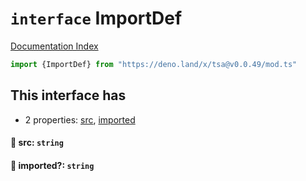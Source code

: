 # `interface` ImportDef

[Documentation Index](../README.md)

```ts
import {ImportDef} from "https://deno.land/x/tsa@v0.0.49/mod.ts"
```

## This interface has

- 2 properties:
[src](#-src-string),
[imported](#-imported-string)


#### 📄 src: `string`



#### 📄 imported?: `string`



